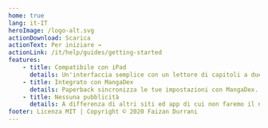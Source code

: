 ```yaml
---
home: true
lang: it-IT
heroImage: /logo-alt.svg
actionDownload: Scarica
actionText: Per iniziare →
actionLink: /it/help/guides/getting-started
features:
    - title: Compatibile con iPad
      details: Un'interfaccia semplice con un lettore di capitoli a due pagine per iPad. (iPadOS 13.4+)
    - title: Integrato con MangaDex
      details: Paperback sincronizza le tue impostazioni con MangaDex.
    - title: Nessuna pubblicità
      details: A differenza di altri siti ed app di cui non faremo il nome, la nostra è un'esperienza del tutto priva di pubblicità.
footer: Licenza MIT | Copyright © 2020 Faizan Durrani
---
```

